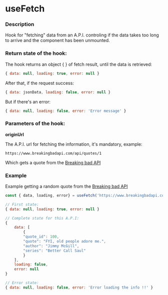 # useFetch

### Description

Hook for "fetching" data from an A.P.I. controling if the data takes too long to arrive and the component has been unmounted.

### Return state of the hook:

The hook returns an object { } of fetch result, until the data is retrieved:

```javascript
{ data: null, loading: true, error: null }
```

After that, if the request success:

```javascript
{ data: jsonData, loading: false, error: null }
```

But if there's an error:

```javascript
{ data: null, loading: false, error: 'Error message' }
```

### Parameters of the hook:

**originUrl**

The A.P.I. url for fetching the information, it's mandatory, example:

```
https://www.breakingbadapi.com/api/quotes/1
```

Which gets a quote from the [Breaking bad API](https://breakingbadapi.com/)

### Example

Example getting a random quote from the [Breaking bad API](https://breakingbadapi.com/)

```javascript
const { data, loading, error} = useFetch('https://www.breakingbadapi.com/api/quote/random');

// First state:
{ data: null, loading: true, error: null }

// Complete state for this A.P.I:
{
    data: [
        {
        "quote_id": 100,
        "quote": "FYI, old people adore me.",
        "author": "Jimmy McGill",
        "series": "Better Call Saul"
        }
    ],
    loading: false,
    error: null
}

// Error state:
{ data: null, loading: false, error: 'Error loading the info !!' }
```
